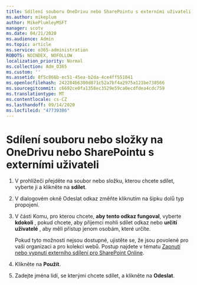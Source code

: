 ```yaml
---
title: Sdílení souboru OneDrivu nebo SharePointu s externími uživateli
ms.author: mikeplum
author: MikePlumleyMSFT
manager: scotv
ms.date: 04/21/2020
ms.audience: Admin
ms.topic: article
ms.service: o365-administration
ROBOTS: NOINDEX, NOFOLLOW
localization_priority: Normal
ms.collection: Adm_O365
ms.custom: ''
ms.assetid: 8f5c866b-ec51-45ea-b2da-4ce4ff551041
ms.openlocfilehash: 242284b6300d871c52a7bf4a2975a121be738566
ms.sourcegitcommit: c6692ce0fa1358ec3529e59ca0ecdfdea4cdc759
ms.translationtype: MT
ms.contentlocale: cs-CZ
ms.lasthandoff: 09/14/2020
ms.locfileid: "47739386"
---
```

# <a name="share-a-onedrive-or-sharepoint-file-or-folder-with-external-users"></a>Sdílení souboru nebo složky na OneDrivu nebo SharePointu s externími uživateli

1. V prohlížeči přejděte na soubor nebo složku, kterou chcete sdílet, vyberte ji a klikněte na **sdílet**.
    
2. V dialogovém okně Odeslat odkaz změňte kliknutím na šipku dolů typ propojení.
    
3. V části Komu, pro kterou chcete, **aby tento odkaz fungoval**, vyberte **kdokoli** , pokud chcete, aby příjemci mohli sdílet odkaz nebo **určití uživatelé** , aby měli přístup jenom osobám, které určíte. 
    
    Pokud tyto možnosti nejsou dostupné, ujistěte se, že jsou povolené pro vaši organizaci a pro kolekci webů. Postup najdete v tématu [Zapnutí nebo vypnutí externího sdílení pro SharePoint Online](https://go.microsoft.com/fwlink/?linkid=866426).
    
4. Klikněte na **Použít**.
    
5. Zadejte jména lidí, se kterými chcete sdílet, a klikněte na **Odeslat**.
    

